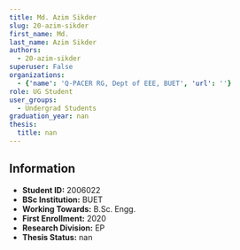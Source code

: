 ```yaml
---
title: Md. Azim Sikder
slug: 20-azim-sikder
first_name: Md.
last_name: Azim Sikder
authors:
  - 20-azim-sikder
superuser: False
organizations:
  - {'name': 'Q‑PACER RG, Dept of EEE, BUET', 'url': ''}
role: UG Student
user_groups:
  - Undergrad Students
graduation_year: nan
thesis:
  title: nan
---
```


## Information
* **Student ID:** 2006022
* **BSc Institution:** BUET
* **Working Towards:** B.Sc. Engg.
* **First Enrollment:** 2020
* **Research Division:** EP
* **Thesis Status:** nan
